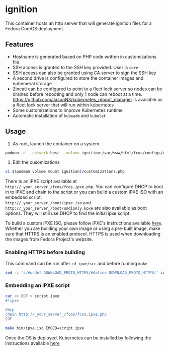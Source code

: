 # ignition
This container hosts an http server that will generate ignition files for a Fedora CoreOS deployment.

## Features
- Hostname is generated based on PHP code written in customizations file
- SSH access is granted to the SSH key provided. User is `core`
- SSH access can also be granted using CA server to sign the SSH key
- A second drive is configured to store the container images and ephemeral storage
- Zincati can be configured to point to a fleet lock server so nodes can be drained before rebooting and only 1 node can reboot at a time. https://github.com/JasonN3/kubernetes_reboot_manager is available as a fleet lock server that will run within kubernetes
- Some customizations to improve Kubernetes runtime
- Automatic installation of `kubeadm` and `kubelet`

## Usage
1. As root, launch the container on a system
```bash
podman -d --network host --volume ignition:/var/www/html/fcos/configs/customizations ghcr.io/jasonn3/ignition:latest
```
1. Edit the cusomizations
```bash
vi $(podman volume mount ignition)/customizations.php
```

There is an iPXE script available at `http://_your_server_/fcos/fcos.ipxe.php`. You can configure DHCP to boot in to iPXE and chain to the script or you can build a custom iPXE ISO with an embedded script.  
`http://_your_server_/boot/ipxe.iso` and `http://_your_server_/boot/undionly.kpxe` are also available as boot options. They will still use DHCP to find the initial ipxe script.  

To build a custom iPXE ISO, please follow iPXE's instructions available [here](https://ipxe.org/download). Whether you are building your own image or using a pre-built image, make sure that HTTPS is an enabled protocol. HTTPS is used when downloading the images from Fedora Project's website.

### Enabling HTTPS before building
This command can be run after `cd ipxe/src` and before running `make`
```bash
sed -i 's/#undef DOWNLOAD_PROTO_HTTPS/#define DOWNLOAD_PROTO_HTTPS/' config/general.h
```

### Embedding an iPXE script
```bash
cat << EOF > script.ipxe
#!ipxe

dhcp
chain http://_your_server_/fcos/fcos.ipxe.php
EOF

make bin/ipxe.iso EMBED=script.ipxe
```

Once the OS is deployed. Kubernetes can be installed by following the instructions available [here](https://kubernetes.io/docs/setup/production-environment/tools/kubeadm/create-cluster-kubeadm/)